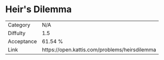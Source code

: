 # Heir's Dilemma

<table>
    <tr>
        <td>Category</td>
        <td>N/A</td>
    </tr>
    <tr>
        <td>Diffulty</td>
        <td>1.5</td>
    </tr>
    <tr>
        <td>Acceptance</td>
        <td>61.54 %</td>
    </tr>
    <tr>
        <td>Link</td>
        <td>https://open.kattis.com/problems/heirsdilemma</td>
    </tr>
</table>